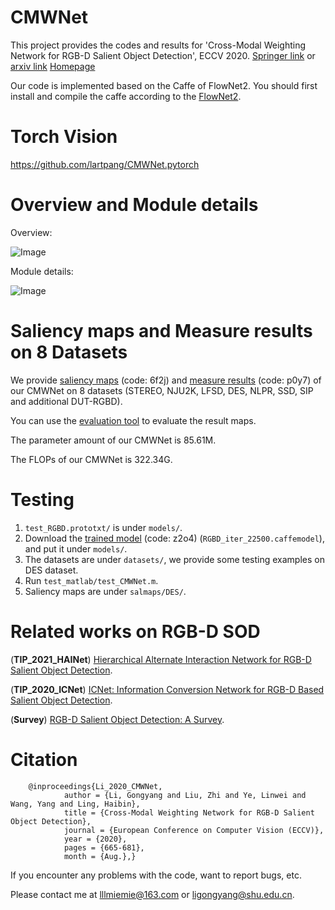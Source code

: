# CMWNet
   This project provides the codes and results for 'Cross-Modal Weighting Network for RGB-D Salient Object Detection', ECCV 2020. [Springer link](https://link.springer.com/chapter/10.1007/978-3-030-58520-4_39) or [arxiv link](https://arxiv.org/pdf/2007.04901.pdf) [Homepage](https://mathlee.github.io/)
   
   Our code is implemented based on the Caffe of FlowNet2. You should first install and compile the caffe according to the [FlowNet2](https://github.com/lmb-freiburg/flownet2). 

# Torch Vision
   https://github.com/lartpang/CMWNet.pytorch

# Overview and Module details
   Overview:

   ![Image](https://github.com/MathLee/CMWNet/blob/master/Images/Network_Overview.png)

   Module details:

   ![Image](https://github.com/MathLee/CMWNet/blob/master/Images/Module_details.png)
  
# Saliency maps and Measure results on 8 Datasets
   We provide [saliency maps](https://pan.baidu.com/s/1ShP41pA04YEx_bLuBOlDHg) (code: 6f2j) and [measure results](https://pan.baidu.com/s/1gmswn6s7jbpj7byndanYhg) (code: p0y7) of our CMWNet on 8 datasets (STEREO, NJU2K, LFSD, DES, NLPR, SSD, SIP and additional DUT-RGBD).

   You can use the [evaluation tool](https://github.com/MathLee/MatlabEvaluationTools) to evaluate the result maps.
   
   The parameter amount of our CMWNet is 85.61M.
   
   The FLOPs of our CMWNet is 322.34G.

# Testing
1. `test_RGBD.prototxt/` is under `models/`.
2. Download the [trained model](https://pan.baidu.com/s/12LAIiOL1ohq7i9S0nsxZrg) (code: z2o4) (`RGBD_iter_22500.caffemodel`), and put it under `models/`.
3. The datasets are under `datasets/`, we provide some testing examples on DES dataset.
4. Run `test_matlab/test_CMWNet.m`.
5. Saliency maps are under `salmaps/DES/`.

# Related works on RGB-D SOD
   (**TIP_2021_HAINet**) [Hierarchical Alternate Interaction Network for RGB-D Salient Object Detection](https://github.com/MathLee/HAINet).
   
   (**TIP_2020_ICNet**) [ICNet: Information Conversion Network for RGB-D Based Salient Object Detection](https://github.com/MathLee/ICNet-for-RGBD-SOD).
   
   (**Survey**) [RGB-D Salient Object Detection: A Survey](https://github.com/taozh2017/RGBD-SODsurvey).
   
# Citation
        @inproceedings{Li_2020_CMWNet,
                author = {Li, Gongyang and Liu, Zhi and Ye, Linwei and Wang, Yang and Ling, Haibin},
                title = {Cross-Modal Weighting Network for RGB-D Salient Object Detection},
                journal = {European Conference on Computer Vision (ECCV)},
                year = {2020},
                pages = {665-681},
                month = {Aug.},}

If you encounter any problems with the code, want to report bugs, etc.

Please contact me at lllmiemie@163.com or ligongyang@shu.edu.cn.
